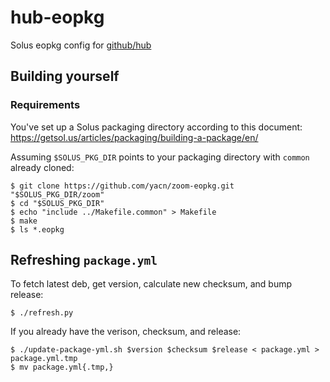 # hub-eopkg

Solus eopkg config for [github/hub](https://github.com/github/hub)

## Building yourself

### Requirements

You've set up a Solus packaging directory according to this document:
https://getsol.us/articles/packaging/building-a-package/en/

Assuming `$SOLUS_PKG_DIR` points to your packaging directory with `common`
already cloned:

```
$ git clone https://github.com/yacn/zoom-eopkg.git "$SOLUS_PKG_DIR/zoom"
$ cd "$SOLUS_PKG_DIR"
$ echo "include ../Makefile.common" > Makefile
$ make
$ ls *.eopkg
```

## Refreshing `package.yml`

To fetch latest deb, get version, calculate new checksum, and bump release:

```
$ ./refresh.py
```

If you already have the verison, checksum, and release:

```
$ ./update-package-yml.sh $version $checksum $release < package.yml > package.yml.tmp
$ mv package.yml{.tmp,}
```
